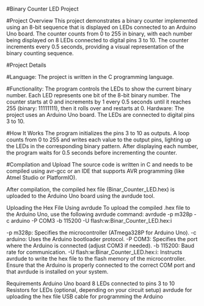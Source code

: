 #Binary Counter LED Project

#Project Overview
This project demonstrates a binary counter implemented using an 8-bit sequence that is displayed on LEDs connected to an Arduino Uno board. The counter counts from 0 to 255 in binary, with each number being displayed on 8 LEDs connected to digital pins 3 to 10. The counter increments every 0.5 seconds, providing a visual representation of the binary counting sequence.

#Project Details

#Language: The project is written in the C programming language.

#Functionality:
The program controls the LEDs to show the current binary number. Each LED represents one bit of the 8-bit binary number.
The counter starts at 0 and increments by 1 every 0.5 seconds until it reaches 255 (binary: 11111111), then it rolls over and restarts at 0.
Hardware: The project uses an Arduino Uno board. The LEDs are connected to digital pins 3 to 10.

#How It Works
The program initializes the pins 3 to 10 as outputs.
A loop counts from 0 to 255 and writes each value to the output pins, lighting up the LEDs in the corresponding binary pattern.
After displaying each number, the program waits for 0.5 seconds before incrementing the counter.

#Compilation and Upload
The source code is written in C and needs to be compiled using avr-gcc or an IDE that supports AVR programming (like Atmel Studio or PlatformIO).

After compilation, the compiled hex file (Binar_Counter_LED.hex) is uploaded to the Arduino Uno board using the avrdude tool.

Uploading the Hex File Using avrdude
To upload the compiled .hex file to the Arduino Uno, use the following avrdude command:
avrdude -p m328p -c arduino -P COM3 -b 115200 -U flash:w:Binar_Counter_LED.hex:i

-p m328p: Specifies the microcontroller (ATmega328P for Arduino Uno).
-c arduino: Uses the Arduino bootloader protocol.
-P COM3: Specifies the port where the Arduino is connected (adjust COM3 if needed).
-b 115200: Baud rate for communication.
-U flash:w:Binar_Counter_LED.hex:i: Instructs avrdude to write the hex file to the flash memory of the microcontroller.
Ensure that the Arduino is properly connected to the correct COM port and that avrdude is installed on your system.

Requirements
Arduino Uno board
8 LEDs connected to pins 3 to 10
Resistors for LEDs (optional, depending on your circuit setup)
avrdude for uploading the hex file
USB cable for programming the Arduino

